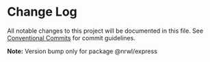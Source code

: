 # Change Log

All notable changes to this project will be documented in this file.
See [Conventional Commits](https://conventionalcommits.org) for commit guidelines.



**Note:** Version bump only for package @nrwl/express
